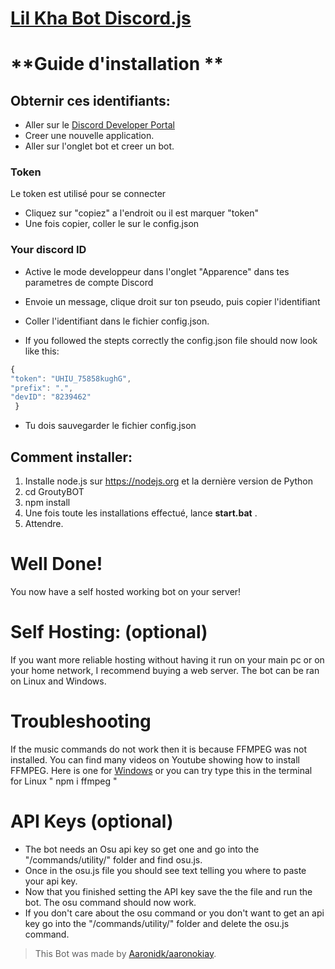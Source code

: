 # [Lil Kha Bot Discord.js](https://github.com/Lil-Salty-cpu/bot3) 

# **Guide d'installation **

## Obternir ces identifiants:
* Aller sur le [Discord Developer Portal](https://discordapp.com/developers/applications/)
* Creer une nouvelle application.
* Aller sur l'onglet bot et creer un bot.
### Token
Le token est utilisé pour se connecter
* Cliquez sur "copiez" a l'endroit ou il est marquer "token"
* Une fois copier, coller le sur le config.json

 ### Your discord ID
 * Active le mode developpeur dans l'onglet "Apparence" dans tes parametres de compte Discord
 * Envoie un message, clique droit sur ton pseudo, puis copier l'identifiant
 * Coller l'identifiant dans le fichier config.json.
 
 * If you followed the stepts correctly the config.json file should now look like this:
  ```js 
  {
  "token": "UHIU_75858kughG",
  "prefix": ".",
  "devID": "8239462"
   }
  ```
  * Tu dois sauvegarder le fichier config.json

## Comment installer:
1. Installe node.js sur https://nodejs.org et la dernière version de Python
2. cd GroutyBOT
3. npm install
3. Une fois toute les installations effectué, lance **start.bat** .
4. Attendre.


# Well Done!
You now have a self hosted working bot on your server!

# Self Hosting: (optional)
If you want more reliable hosting without having it run on your main pc or on your home network, I recommend buying a web server.
The bot can be ran on Linux and Windows.


# Troubleshooting
If the music commands do not work then it is because FFMPEG was not installed.
You can find many videos on Youtube showing how to install FFMPEG.
Here is one for [Windows](https://www.youtube.com/watch?v=qjtmgCb8NcE)
or you can try type this in the terminal for Linux " npm i ffmpeg "

# API Keys (optional)
* The bot needs an Osu api key so get one and go into the "/commands/utility/" folder and find osu.js.
* Once in the osu.js file you should see text telling you where to paste your api key.
* Now that you finished setting the API key save the the file and run the bot. The osu command should now work.
* If you don't care about the osu command or you don't want to get an api key go into the "/commands/utility/" folder and delete the osu.js command. 

> This Bot was made by [Aaronidk/aaronokiay]().
